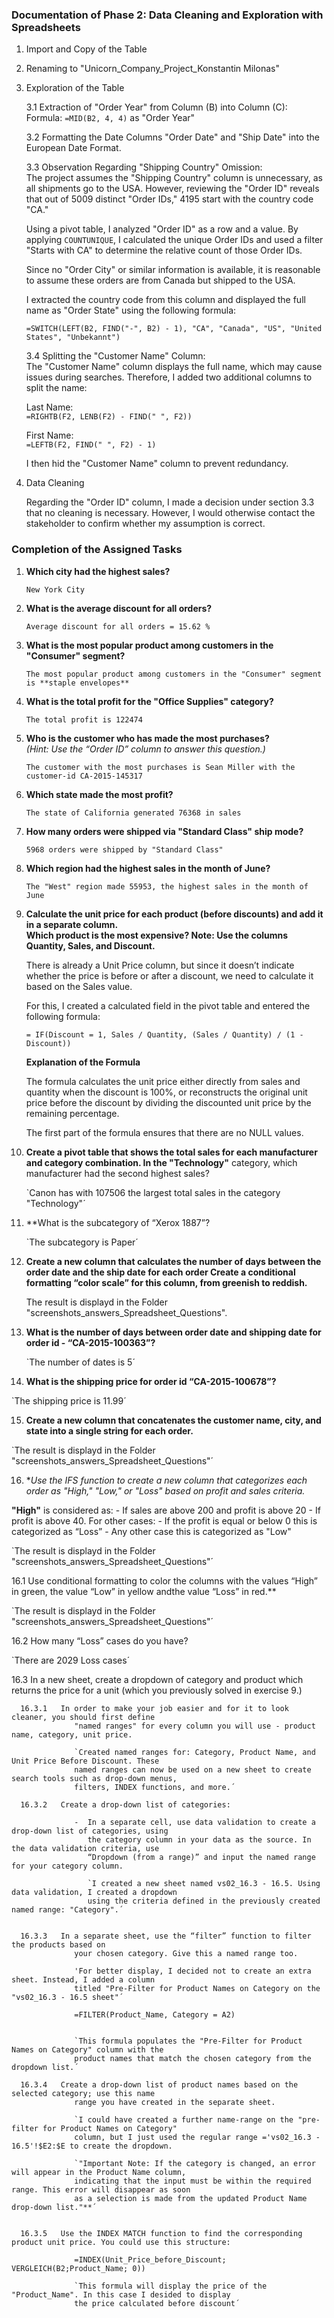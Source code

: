 ### Documentation of Phase 2: Data Cleaning and Exploration with Spreadsheets  

1. Import and Copy of the Table  

2. Renaming to "Unicorn_Company_Project_Konstantin Milonas"  

3. Exploration of the Table  

   3.1 Extraction of "Order Year" from Column (B) into Column (C):  
   Formula: `=MID(B2, 4, 4)` as "Order Year"  

   3.2 Formatting the Date Columns "Order Date" and "Ship Date" into the European Date Format.  

   3.3 Observation Regarding "Shipping Country" Omission:  
   The project assumes the "Shipping Country" column is unnecessary, as all shipments go to the USA. However, reviewing the "Order ID" reveals that out of 5009 distinct "Order IDs," 4195 start with the country code "CA."  

   Using a pivot table, I analyzed "Order ID" as a row and a value. By applying `COUNTUNIQUE`, I calculated the unique Order IDs and used a filter "Starts with CA" to determine the relative count of those Order IDs.  

   Since no "Order City" or similar information is available, it is reasonable to assume these orders are from Canada but shipped to the USA.  

   I extracted the country code from this column and displayed the full name as "Order State" using the following formula:  

   `=SWITCH(LEFT(B2, FIND("-", B2) - 1), "CA", "Canada", "US", "United States", "Unbekannt")`  

   3.4 Splitting the "Customer Name" Column:  
   The "Customer Name" column displays the full name, which may cause issues during searches. Therefore, I added two additional columns to split the name:  

   Last Name:  
   `=RIGHTB(F2, LENB(F2) - FIND(" ", F2))`  

   First Name:  
   `=LEFTB(F2, FIND(" ", F2) - 1)`  

   I then hid the "Customer Name" column to prevent redundancy.  

5. Data Cleaning  

   Regarding the "Order ID" column, I made a decision under section 3.3 that no cleaning is necessary. However, I would otherwise contact the stakeholder to confirm whether my assumption is correct.  

### Completion of the Assigned Tasks  

1. **Which city had the highest sales?**

   `New York City`

2. **What is the average discount for all orders?**

   `Average discount for all orders = 15.62 %`

3. **What is the most popular product among customers in the "Consumer" segment?**

   `The most popular product among customers in the "Consumer" segment is **staple envelopes**`

4. **What is the total profit for the "Office Supplies" category?**

   `The total profit is 122474`

5. **Who is the customer who has made the most purchases?**  
   *(Hint: Use the “Order ID” column to answer this question.)*

   `The customer with the most purchases is Sean Miller with the customer-id CA-2015-145317`

6. **Which state made the most profit?**

   `The state of California generated 76368 in sales`

7. **How many orders were shipped via "Standard Class" ship mode?**

   `5968 orders were shipped by "Standard Class"`

8. **Which region had the highest sales in the month of June?**

   `The "West" region made 55953, the highest sales in the month of June`

9. **Calculate the unit price for each product (before discounts) and add it in a separate column.  
   Which product is the most expensive? Note: Use the columns Quantity, Sales, and Discount.**  

   There is already a Unit Price column, but since it doesn’t indicate whether the price is before or after a discount, we need to calculate it based on the Sales value.  

   For this, I created a calculated field in the pivot table and entered the following formula:  

   `= IF(Discount = 1, Sales / Quantity, (Sales / Quantity) / (1 - Discount))`  

   **Explanation of the Formula**  

   The formula calculates the unit price either directly from sales and quantity when the discount is 100%, or reconstructs the original unit price before the discount by dividing the discounted unit price by the remaining percentage.  

   The first part of the formula ensures that there are no NULL values.  

10. **Create a pivot table that shows the total sales for each manufacturer and category combination. In the
      "Technology"** category, which manufacturer had the second highest sales?

      `Canon has with 107506 the largest total sales in the category "Technology"´ 	

11. **What is the subcategory of “Xerox 1887”?

      `The subcategory is Paper´

12. **Create a new column that calculates the number of days between the order date and the ship date for each order
      Create a conditional formatting “color scale” for this column, from greenish to reddish.**

      The result is displayd in the Folder "screenshots_answers_Spreadsheet_Questions".

13. **What is the number of days between order date and shipping date for order id - “CA-2015-100363”?**

      `The number of dates is 5´

14. **What is the shipping price for order id “CA-2015-100678”?**

   `The shipping price is 11.99´

15. **Create a new column that concatenates the customer name, city, and state into a single string for each order.**

   `The result is displayd in the Folder "screenshots_answers_Spreadsheet_Questions"´

16. **Use the IFS function to create a new column that categorizes each order as "High," "Low," or "Loss" based on profit
      and sales criteria.*

   **"High"** is considered as:
         - If sales are above 200 and profit is above 20
         - If profit is above 40.
      For other cases:
         - If the profit is equal or below 0 this is categorized as “Loss”
         - Any other case this is categorized as "Low"

   `The result is displayd in the Folder "screenshots_answers_Spreadsheet_Questions"´

   16.1  Use conditional formatting to color the columns with the values “High” in green, the 
   value “Low” in yellow andthe value “Loss” in red.**

   `The result is displayd in the Folder "screenshots_answers_Spreadsheet_Questions"´
   
   16.2  How many “Loss” cases do you have?

   `There are 2029 Loss cases´
   
   16.3  In a new sheet, create a dropdown of category and product which returns the price 
         for a unit (which you previously solved in exercise 9.)

      
      16.3.1   In order to make your job easier and for it to look cleaner, you should first define 
                  "named ranges" for every column you will use - product name, category, unit price.

                  `Created named ranges for: Category, Product Name, and Unit Price Before Discount. These 
                  named ranges can now be used on a new sheet to create search tools such as drop-down menus, 
                  filters, INDEX functions, and more.´

      16.3.2   Create a drop-down list of categories:

                  -  In a separate cell, use data validation to create a drop-down list of categories, using 
                     the category column in your data as the source. In the data validation criteria, use 
                     “Dropdown (from a range)” and input the named range for your category column.

                     `I created a new sheet named vs02_16.3 - 16.5. Using data validation, I created a dropdown 
                     using the criteria defined in the previously created named range: "Category".´
                    
   
      16.3.3   In a separate sheet, use the “filter” function to filter the products based on 
                  your chosen category. Give this a named range too.

                  'For better display, I decided not to create an extra sheet. Instead, I added a column 
                  titled "Pre-Filter for Product Names on Category on the "vs02_16.3 - 16.5 sheet"´
   
                  =FILTER(Product_Name, Category = A2)


                  `This formula populates the "Pre-Filter for Product Names on Category" column with the 
                  product names that match the chosen category from the dropdown list.´

      16.3.4   Create a drop-down list of product names based on the selected category; use this name 
                  range you have created in the separate sheet.

                  `I could have created a further name-range on the "pre-filter for Product Names on Category"
                  column, but I just used the regular range ='vs02_16.3 - 16.5'!$E2:$E to create the dropdown.

                  `"Important Note: If the category is changed, an error will appear in the Product Name column, 
                  indicating that the input must be within the required range. This error will disappear as soon 
                  as a selection is made from the updated Product Name drop-down list."**´


      16.3.5   Use the INDEX MATCH function to find the corresponding product unit price. You could use this structure:

                  =INDEX(Unit_Price_before_Discount; VERGLEICH(B2;Product_Name; 0))

                  `This formula will display the price of the "Product_Name". In this case I desided to display
                  the price calculated before discount´